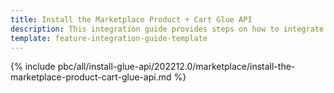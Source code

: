 ```yaml
---
title: Install the Marketplace Product + Cart Glue API
description: This integration guide provides steps on how to integrate the Marketplace Product + Cart Glue API feature into a Spryker project.
template: feature-integration-guide-template
---
```


{% include pbc/all/install-glue-api/202212.0/marketplace/install-the-marketplace-product-cart-glue-api.md %} <!-- To edit, see /_includes/pbc/all/install-glue-api/202212.0/marketplace/install-the-marketplace-product-cart-glue-api.md -->
